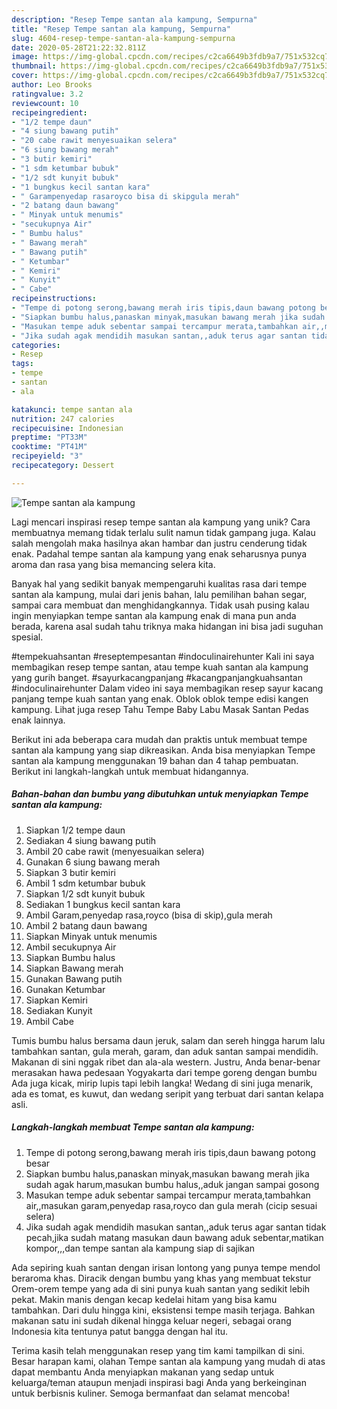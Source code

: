 ```yaml
---
description: "Resep Tempe santan ala kampung, Sempurna"
title: "Resep Tempe santan ala kampung, Sempurna"
slug: 4604-resep-tempe-santan-ala-kampung-sempurna
date: 2020-05-28T21:22:32.811Z
image: https://img-global.cpcdn.com/recipes/c2ca6649b3fdb9a7/751x532cq70/tempe-santan-ala-kampung-foto-resep-utama.jpg
thumbnail: https://img-global.cpcdn.com/recipes/c2ca6649b3fdb9a7/751x532cq70/tempe-santan-ala-kampung-foto-resep-utama.jpg
cover: https://img-global.cpcdn.com/recipes/c2ca6649b3fdb9a7/751x532cq70/tempe-santan-ala-kampung-foto-resep-utama.jpg
author: Leo Brooks
ratingvalue: 3.2
reviewcount: 10
recipeingredient:
- "1/2 tempe daun"
- "4 siung bawang putih"
- "20 cabe rawit menyesuaikan selera"
- "6 siung bawang merah"
- "3 butir kemiri"
- "1 sdm ketumbar bubuk"
- "1/2 sdt kunyit bubuk"
- "1 bungkus kecil santan kara"
- " Garampenyedap rasaroyco bisa di skipgula merah"
- "2 batang daun bawang"
- " Minyak untuk menumis"
- "secukupnya Air"
- " Bumbu halus"
- " Bawang merah"
- " Bawang putih"
- " Ketumbar"
- " Kemiri"
- " Kunyit"
- " Cabe"
recipeinstructions:
- "Tempe di potong serong,bawang merah iris tipis,daun bawang potong besar"
- "Siapkan bumbu halus,panaskan minyak,masukan bawang merah jika sudah agak harum,masukan bumbu halus,,aduk jangan sampai gosong"
- "Masukan tempe aduk sebentar sampai tercampur merata,tambahkan air,,masukan garam,penyedap rasa,royco dan gula merah (cicip sesuai selera)"
- "Jika sudah agak mendidih masukan santan,,aduk terus agar santan tidak pecah,jika sudah matang masukan daun bawang aduk sebentar,matikan kompor,,,dan tempe santan ala kampung siap di sajikan"
categories:
- Resep
tags:
- tempe
- santan
- ala

katakunci: tempe santan ala 
nutrition: 247 calories
recipecuisine: Indonesian
preptime: "PT33M"
cooktime: "PT41M"
recipeyield: "3"
recipecategory: Dessert

---
```



![Tempe santan ala kampung](https://img-global.cpcdn.com/recipes/c2ca6649b3fdb9a7/751x532cq70/tempe-santan-ala-kampung-foto-resep-utama.jpg)

Lagi mencari inspirasi resep tempe santan ala kampung yang unik? Cara membuatnya memang tidak terlalu sulit namun tidak gampang juga. Kalau salah mengolah maka hasilnya akan hambar dan justru cenderung tidak enak. Padahal tempe santan ala kampung yang enak seharusnya punya aroma dan rasa yang bisa memancing selera kita.

Banyak hal yang sedikit banyak mempengaruhi kualitas rasa dari tempe santan ala kampung, mulai dari jenis bahan, lalu pemilihan bahan segar, sampai cara membuat dan menghidangkannya. Tidak usah pusing kalau ingin menyiapkan tempe santan ala kampung enak di mana pun anda berada, karena asal sudah tahu triknya maka hidangan ini bisa jadi suguhan spesial.

#tempekuahsantan #reseptempesantan #indoculinairehunter Kali ini saya membagikan resep tempe santan, atau tempe kuah santan ala kampung yang gurih banget. #sayurkacangpanjang #kacangpanjangkuahsantan #indoculinairehunter Dalam video ini saya membagikan resep sayur kacang panjang tempe kuah santan yang enak. Oblok oblok tempe edisi kangen kampung. Lihat juga resep Tahu Tempe Baby Labu Masak Santan Pedas enak lainnya.


Berikut ini ada beberapa cara mudah dan praktis untuk membuat tempe santan ala kampung yang siap dikreasikan. Anda bisa menyiapkan Tempe santan ala kampung menggunakan 19 bahan dan 4 tahap pembuatan. Berikut ini langkah-langkah untuk membuat hidangannya.

<!--inarticleads1-->

##### Bahan-bahan dan bumbu yang dibutuhkan untuk menyiapkan Tempe santan ala kampung:

1. Siapkan 1/2 tempe daun
1. Sediakan 4 siung bawang putih
1. Ambil 20 cabe rawit (menyesuaikan selera)
1. Gunakan 6 siung bawang merah
1. Siapkan 3 butir kemiri
1. Ambil 1 sdm ketumbar bubuk
1. Siapkan 1/2 sdt kunyit bubuk
1. Sediakan 1 bungkus kecil santan kara
1. Ambil  Garam,penyedap rasa,royco (bisa di skip),gula merah
1. Ambil 2 batang daun bawang
1. Siapkan  Minyak untuk menumis
1. Ambil secukupnya Air
1. Siapkan  Bumbu halus
1. Siapkan  Bawang merah
1. Gunakan  Bawang putih
1. Gunakan  Ketumbar
1. Siapkan  Kemiri
1. Sediakan  Kunyit
1. Ambil  Cabe


Tumis bumbu halus bersama daun jeruk, salam dan sereh hingga harum lalu tambahkan santan, gula merah, garam, dan aduk santan sampai mendidih. Makanan di sini nggak ribet dan ala-ala western. Justru, Anda benar-benar merasakan hawa pedesaan Yogyakarta dari tempe goreng dengan bumbu Ada juga kicak, mirip lupis tapi lebih langka! Wedang di sini juga menarik, ada es tomat, es kuwut, dan wedang seripit yang terbuat dari santan kelapa asli. 

<!--inarticleads2-->

##### Langkah-langkah membuat Tempe santan ala kampung:

1. Tempe di potong serong,bawang merah iris tipis,daun bawang potong besar
1. Siapkan bumbu halus,panaskan minyak,masukan bawang merah jika sudah agak harum,masukan bumbu halus,,aduk jangan sampai gosong
1. Masukan tempe aduk sebentar sampai tercampur merata,tambahkan air,,masukan garam,penyedap rasa,royco dan gula merah (cicip sesuai selera)
1. Jika sudah agak mendidih masukan santan,,aduk terus agar santan tidak pecah,jika sudah matang masukan daun bawang aduk sebentar,matikan kompor,,,dan tempe santan ala kampung siap di sajikan


Ada sepiring kuah santan dengan irisan lontong yang punya tempe mendol beraroma khas. Diracik dengan bumbu yang khas yang membuat tekstur Orem-orem tempe yang ada di sini punya kuah santan yang sedikit lebih pekat. Makin manis dengan kecap kedelai hitam yang bisa kamu tambahkan. Dari dulu hingga kini, eksistensi tempe masih terjaga. Bahkan makanan satu ini sudah dikenal hingga keluar negeri, sebagai orang Indonesia kita tentunya patut bangga dengan hal itu. 

Terima kasih telah menggunakan resep yang tim kami tampilkan di sini. Besar harapan kami, olahan Tempe santan ala kampung yang mudah di atas dapat membantu Anda menyiapkan makanan yang sedap untuk keluarga/teman ataupun menjadi inspirasi bagi Anda yang berkeinginan untuk berbisnis kuliner. Semoga bermanfaat dan selamat mencoba!

